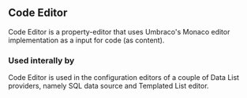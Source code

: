 ## Code Editor

Code Editor is a property-editor that uses Umbraco's Monaco editor implementation as a input for code (as content).

### Used interally by

Code Editor is used in the configuration editors of a couple of Data List providers, namely SQL data source and Templated List editor.
